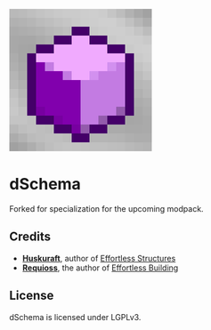 ![Logo](assets/icon.png)

# dSchema

Forked for specialization for the upcoming modpack.

## Credits
* **[Huskuraft](https://github.com/huskuraft)**, author of [Effortless Structures](https://github.com/huskuraft/effortless)
* **[Requioss](https://www.curseforge.com/members/requioss)**, the author
  of [Effortless Building](https://www.curseforge.com/minecraft/mc-mods/effortless-building)

## License

dSchema is licensed under LGPLv3.
